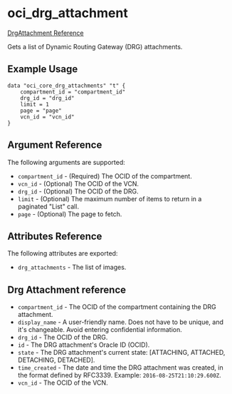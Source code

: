 # oci\_drg\_attachment

[DrgAttachment Reference][e8fec6a0]

  [e8fec6a0]: https://docs.us-phoenix-1.oraclecloud.com/api/#/en/iaas/20160918/DrgAttachment/ "DrgAttachmentReference"

Gets a list of Dynamic Routing Gateway (DRG) attachments.

## Example Usage

```
data "oci_core_drg_attachments" "t" {
    compartment_id = "compartment_id"
    drg_id = "drg_id"
    limit = 1
    page = "page"
    vcn_id = "vcn_id"
}
```

## Argument Reference

The following arguments are supported:

* `compartment_id` - (Required) The OCID of the compartment.
* `vcn_id` - (Optional) The OCID of the VCN.
* `drg_id` - (Optional) The OCID of the DRG.
* `limit` - (Optional) The maximum number of items to return in a paginated "List" call.
* `page` - (Optional) The page to fetch.

## Attributes Reference

The following attributes are exported:

* `drg_attachments` - The list of images.

## Drg Attachment reference
* `compartment_id` - The OCID of the compartment containing the DRG attachment.
* `display_name` - A user-friendly name. Does not have to be unique, and it's changeable. Avoid entering confidential information.
* `drg_id` - The OCID of the DRG.
* `id` - The DRG attachment's Oracle ID (OCID).
* `state` - The DRG attachment's current state: [ATTACHING, ATTACHED, DETACHING, DETACHED].
* `time_created` - The date and time the DRG attachment was created, in the format defined by RFC3339.  Example: `2016-08-25T21:10:29.600Z`.
* `vcn_id` - The OCID of the VCN.
